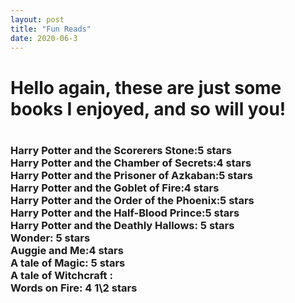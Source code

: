 ```yaml
---
layout: post
title: "Fun Reads"
date: 2020-06-3
---
```

<h1>Hello again, these are just some books
I enjoyed, and so will you!<h1>


<h3>Harry Potter and the Scorerers Stone:5 stars <br>
Harry Potter and the Chamber of Secrets:4 stars <br>
Harry Potter and the Prisoner of Azkaban:5 stars <br>
Harry Potter and the Goblet of Fire:4 stars <br>
Harry Potter and the Order of the Phoenix:5 stars <br>
Harry Potter and the Half-Blood Prince:5 stars <br>
Harry Potter and the Deathly Hallows: 5 stars <br>
Wonder: 5 stars <br>
Auggie and Me:4 stars <br>
A tale of Magic: 5 stars <br>
A tale of Witchcraft :<br>
Words on Fire: 4 1\2 stars <br> <h3>
